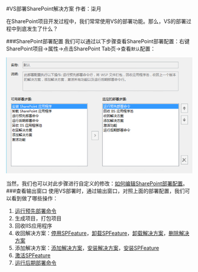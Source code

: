 #VS部署SharePoint解决方案
	作者：柒月

在SharePoint项目开发过程中，我们常常使用VS的部署功能。那么，VS的部署过程中到底发生了什么？

###SharePoint部署配置
我们可以通过以下步骤查看SharePoint部署配置：右键SharePoint项目->属性->点击SharePoint Tab页->查看`默认`配置：

![](imgs/20150806.jpg)

当然，我们也可以对此步骤进行自定义的修改：[如何编辑SharePoint部署配置](https://msdn.microsoft.com/en-us/library/ee231587.aspx)。
###查看输出窗口
使用VS部署时，通过输出窗口，对照上面的部署配置，我们可以看到做了哪些操作：

1. [运行预先部署命令](https://msdn.microsoft.com/en-us/library/ee231534.aspx)
2. 生成项目，打包项目
2. 回收IIS应用程序
3. 收回解决方案：[停用SPFeature](https://technet.microsoft.com/en-us/library/ff607879.aspx)，[卸载SPFeature](https://technet.microsoft.com/en-us/library/ff607614.aspx)，[卸载解决方案](https://technet.microsoft.com/zh-cn/library/ff607873.aspx)，[删除解决方案](https://technet.microsoft.com/zh-cn/library/ff607748.aspx)
4. 添加解决方案：[添加解决方案](https://technet.microsoft.com/zh-cn/library/ff607552.aspx)，[安装解决方案](https://technet.microsoft.com/zh-cn/library/ff607534.aspx)，[安装SPFeature](https://technet.microsoft.com/en-us/library/ff607825.aspx)
5. [激活SPFeature](https://technet.microsoft.com/en-us/library/ff607803.aspx)
6. [运行后期部署命令](https://msdn.microsoft.com/en-us/library/ee231534.aspx)
